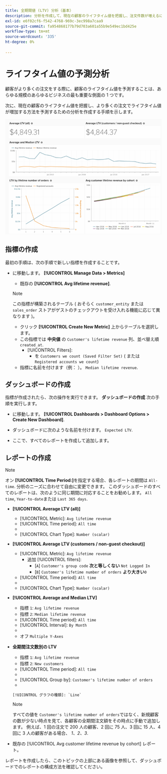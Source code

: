 ```yaml
---
title: 全期間値 (LTV) 分析（基本）
description: 分析を作成して、現在の顧客のライフタイム値を把握し、注文件数が増えるにつれてライフタイム値が増加する方法を予測する方法を説明します。
exl-id: e6f02cf6-f542-4768-969c-3ec998a7caa9
source-git-commit: fa954868177b79d703a601a55b9e549ec1bd425e
workflow-type: tm+mt
source-wordcount: '335'
ht-degree: 0%

---
```


# ライフタイム値の予測分析

顧客がより多くの注文をする際に、顧客のライフタイム値を予測することは、あらゆる規模のあらゆるビジネスの最も重要な側面の 1 つです。

次に、現在の顧客のライフタイム値を把握し、より多くの注文でライフタイム値が増加する方法を予測するための分析を作成する手順を示します。

![期待されるライフタイム値](../../assets/expected_ltv_720.png)

## 指標の作成

最初の手順は、次の手順で新しい指標を作成することです。
* に移動します。 **[!UICONTROL Manage Data > Metrics]**
   * 既存の **[!UICONTROL Avg lifetime revenue]**.

   >[!NOTE]
   >
   >この指標が構築されるテーブル ( おそらく `customer_entity` または `sales_order` ストアがゲストのチェックアウトを受け入れる機能に応じて異なります )。

   * クリック **[!UICONTROL Create New Metric]** 上からテーブルを選択します。
   * この指標では **中央値** の `Customer's lifetime revenue` 列、並べ替え順 `created_at`.
      * [!UICONTROL Filters]:
         * を `Customers we count (Saved Filter Set)` ( または `Registered accounts we count`)
   * 指標に名前を付けます（例： ）。 `Median lifetime revenue`.



## ダッシュボードの作成

指標が作成されたら、次の操作を実行できます。 **ダッシュボードの作成** 次の手順を実行します。
* に移動します。 **[!UICONTROL Dashboards > Dashboard Options > Create New Dashboard]**.
* ダッシュボードに次のような名前を付けます。 `Expected LTV`.

* ここで、すべてのレポートを作成して追加します。

## レポートの作成

>[!NOTE]
>
>オン **[!UICONTROL Time Period:]**&#x200B;を指定する場合、各レポートの期間は `All-time`. 分析のニーズに合わせて自由に変更できます。 このダッシュボードのすべてのレポートは、次のように同じ期間に対応することをお勧めします。 `All time`, `Year-to-date`または `Last 365 days`.

* **[!UICONTROL Average LTV (all)]**
   * [!UICONTROL Metric]: `Avg lifetime revenue`
   * [!UICONTROL Time period]: `All time`
   * 
      [!UICONTROL 間隔]: `None`
   * [!UICONTROL Chart Type]: `Number (scalar)`

* **[!UICONTROL Average LTV (customers / non-guest checkout)]**
   * [!UICONTROL Metric]: `Avg lifetime revenue`
      * 追加 [!UICONTROL filters]:
         * [`A`] `Customer's group code` **次と等しくない** `Not Logged In`
         * [`B`] `Customer's lifetime number of orders` **より大きい**`0`
   * [!UICONTROL Time period]: `All time`
   * 
      [!UICONTROL 間隔]: `None`
   * [!UICONTROL Chart Type]: `Number (scalar)`


* **[!UICONTROL Average and Median LTV]**
   * 指標 `1`: `Avg lifetime revenue`
   * 指標 `2`: `Median lifetime revenue`
   * [!UICONTROL Time period]: `All time`
   * [!UICONTROL Interval]: `By Month`
   * 
      [!UICONTROL グラフの種類]: `Line`
   * オフ `Multiple Y-Axes`

* **全期間注文数別の LTV**
   * 指標 `1`: `Avg lifetime revenue`
   * 指標 `2`: `New customers`
   * [!UICONTROL Time period]: `All time`
   * 
      [!UICONTROL 間隔]: `None`
   * [!UICONTROL Group by]: `Customer's lifetime number of orders`
   * 

      [!UICONTROL グラフの種類]: `Line`
   >[!NOTE]
   >
   >すべての値を `Customer's lifetime number of orders`ではなく、新規顧客の数が少ない時点を見て、各顧客の全期間注文額をその時点に手動で追加します。 例えば、1 回の注文で 200 人の顧客、2 回に 75 人、3 回に 15 人、4 回に 3 人の顧客がある場合、 *1、2、3*.

* 既存の [!UICONTROL Avg customer lifetime revenue by cohort] レポート。

レポートを作成したら、このトピックの上部にある画像を参照して、ダッシュボードでのレポートの構成方法を確認してください。
